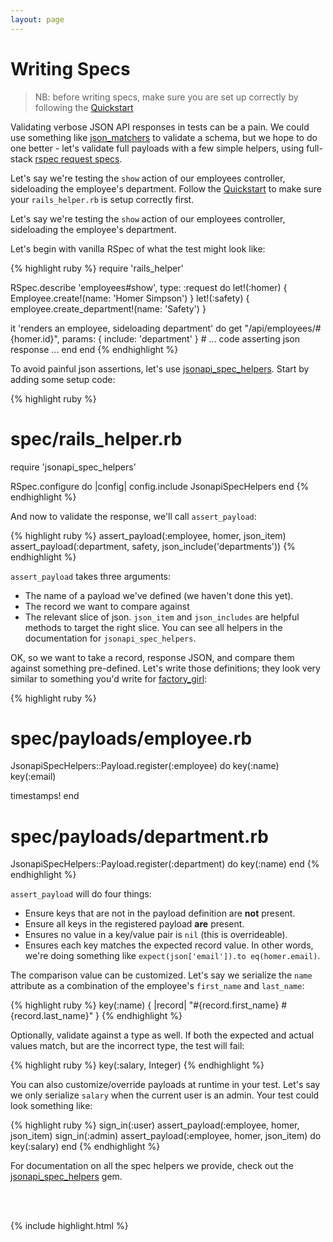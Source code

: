 ```yaml
---
layout: page
---
```


Writing Specs
==========

> NB: before writing specs, make sure you are set up correctly by
> following the [Quickstart](/quickstart)

Validating verbose JSON API responses in tests can be a pain. We could
use something like [json_matchers](https://github.com/thoughtbot/json_matchers) to validate a schema, but we hope to do one better - let's validate full payloads with a few simple helpers, using full-stack [rspec request specs](https://github.com/rspec/rspec-rails#request-specs).

Let's say we're testing the `show` action of our employees controller, sideloading the employee's department. Follow the [Quickstart](/quickstart) to make sure your `rails_helper.rb` is setup correctly first.

Let's say we're testing the `show` action of our employees controller, sideloading the employee's department.

Let's begin with vanilla RSpec of what the test might look like:

{% highlight ruby %}
require 'rails_helper'

RSpec.describe 'employees#show', type: :request do
  let!(:homer)  { Employee.create!(name: 'Homer Simpson') }
  let!(:safety) { employee.create_department!(name: 'Safety') }

  it 'renders an employee, sideloading department' do
    get "/api/employees/#{homer.id}", params: {
      include: 'department'
    }
    # ... code asserting json response ...
  end
end
{% endhighlight %}

To avoid painful json assertions, let's use [jsonapi_spec_helpers](https://github.com/jsonapi-suite/jsonapi_spec_helpers). Start by adding some setup code:

{% highlight ruby %}
# spec/rails_helper.rb
require 'jsonapi_spec_helpers'

RSpec.configure do |config|
  config.include JsonapiSpecHelpers
end
{% endhighlight %}

And now to validate the response, we'll call `assert_payload`:

{% highlight ruby %}
assert_payload(:employee, homer, json_item)
assert_payload(:department, safety, json_include('departments'))
{% endhighlight %}

`assert_payload` takes three arguments:
* The name of a payload we've defined (we haven't done this yet).
* The record we want to compare against
* The relevant slice of json. `json_item` and `json_includes` are
  helpful methods to target the right slice. You can see all helpers in
the documentation for `jsonapi_spec_helpers`.

OK, so we want to take a record, response JSON, and compare them against
something pre-defined. Let's write those definitions; they look very similar to
something you'd write for [factory_girl](https://github.com/thoughtbot/factory_girl):

{% highlight ruby %}
# spec/payloads/employee.rb
JsonapiSpecHelpers::Payload.register(:employee) do
  key(:name)
  key(:email)

  timestamps!
end

# spec/payloads/department.rb
JsonapiSpecHelpers::Payload.register(:department) do
  key(:name)
end
{% endhighlight %}

`assert_payload` will do four things:

* Ensure keys that are not in the payload definition are **not** present.
* Ensure all keys in the registered payload **are** present.
* Ensures no value in a key/value pair is `nil` (this is overrideable).
* Ensures each key matches the expected record value. In other words,
  we're doing something like `expect(json['email']).to eq(homer.email)`.

The comparison value can be customized. Let's say we serialize the
`name` attribute as a combination of the employee's `first_name` and
`last_name`:

{% highlight ruby %}
key(:name) { |record| "#{record.first_name} #{record.last_name}" }
{% endhighlight %}

Optionally, validate against a type as well. If both the expected and
actual values match, but are the incorrect type, the test will fail:

{% highlight ruby %}
key(:salary, Integer)
{% endhighlight %}

You can also customize/override payloads at runtime in your test. Let's
say we only serialize `salary` when the current user is an admin. Your
test could look something like:

{% highlight ruby %}
sign_in(:user)
assert_payload(:employee, homer, json_item)
sign_in(:admin)
assert_payload(:employee, homer, json_item) do
  key(:salary)
end
{% endhighlight %}

For documentation on all the spec helpers we provide, check out the
[jsonapi_spec_helpers](https://github.com/jsonapi-suite/jsonapi_spec_helpers) gem.

<br />
<br />

{% include highlight.html %}
